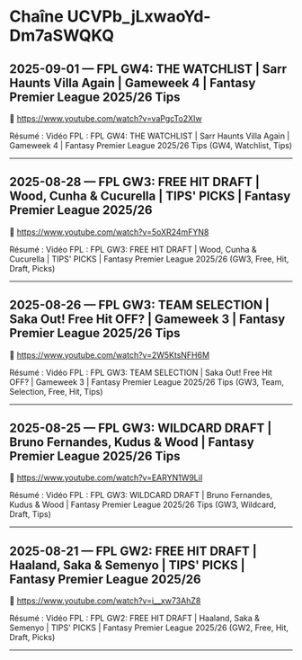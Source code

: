 # Chaîne UCVPb_jLxwaoYd-Dm7aSWQKQ

## 2025-09-01 — FPL GW4: THE WATCHLIST | Sarr Haunts Villa Again | Gameweek 4 | Fantasy Premier League 2025/26 Tips
🔗 https://www.youtube.com/watch?v=vaPgcTo2XIw

Résumé :
Vidéo FPL : FPL GW4: THE WATCHLIST | Sarr Haunts Villa Again | Gameweek 4 | Fantasy Premier League 2025/26 Tips (GW4, Watchlist, Tips)

---

## 2025-08-28 — FPL GW3: FREE HIT DRAFT | Wood, Cunha & Cucurella | TIPS' PICKS | Fantasy Premier League 2025/26
🔗 https://www.youtube.com/watch?v=5oXR24mFYN8

Résumé :
Vidéo FPL : FPL GW3: FREE HIT DRAFT | Wood, Cunha & Cucurella | TIPS' PICKS | Fantasy Premier League 2025/26 (GW3, Free, Hit, Draft, Picks)

---

## 2025-08-26 — FPL GW3: TEAM SELECTION | Saka Out! Free Hit OFF? | Gameweek 3 | Fantasy Premier League 2025/26 Tips
🔗 https://www.youtube.com/watch?v=2W5KtsNFH6M

Résumé :
Vidéo FPL : FPL GW3: TEAM SELECTION | Saka Out! Free Hit OFF? | Gameweek 3 | Fantasy Premier League 2025/26 Tips (GW3, Team, Selection, Free, Hit, Tips)

---

## 2025-08-25 — FPL GW3: WILDCARD DRAFT | Bruno Fernandes, Kudus & Wood | Fantasy Premier League 2025/26 Tips
🔗 https://www.youtube.com/watch?v=EARYN1W9LiI

Résumé :
Vidéo FPL : FPL GW3: WILDCARD DRAFT | Bruno Fernandes, Kudus & Wood | Fantasy Premier League 2025/26 Tips (GW3, Wildcard, Draft, Tips)

---

## 2025-08-21 — FPL GW2: FREE HIT DRAFT | Haaland, Saka & Semenyo | TIPS' PICKS | Fantasy Premier League 2025/26
🔗 https://www.youtube.com/watch?v=i__xw73AhZ8

Résumé :
Vidéo FPL : FPL GW2: FREE HIT DRAFT | Haaland, Saka & Semenyo | TIPS' PICKS | Fantasy Premier League 2025/26 (GW2, Free, Hit, Draft, Picks)

---

